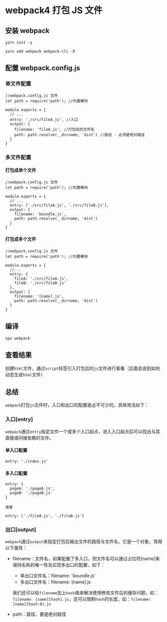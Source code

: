 # webpack4 打包 JS 文件

## 安装 webpack

```
yarn init -y

yarn add webpack webpack-cli -D

```
## 配置 webpack.config.js

### 单文件配置

```
//webpack.config.js 文件
let path = require('path'); //内置模块

module.exports = {
  // ...
  entry: './src/fileA.js', //入口
  output: {
    filename: 'fileA.js', //打包后的文件名
    path: path.resolve(__dirname, 'dist') //路径 - 必须是绝对路径
  }
}
```

### 多文件配置
#### 打包成单个文件

```
//webpack.config.js 文件
let path = require('path'); //内置模块

module.exports = {
  // ...
  entry: ['./src/fileA.js', './src/fileB.js'],
  output: {
    filename: 'boundle.js',
    path: path.resolve(__dirname, 'dist')
  }
}
```

#### 打包成多个文件

```
//webpack.config.js 文件
let path = require('path'); //内置模块

module.exports = {
  //...
  entry: {
    fileA: './src/fileA.js',
    fileB: './src/fileB.js'
  },
  output: {
    filename: '[name].js',
    path: path.resolve(__dirname, 'dist')
  }
}
```

## 编译

```
npx webpack
```

## 查看结果

创建`html`文件，通过`script`标签引入打包后的`js`文件进行查看（后面会说到如何动态生成`html`文件）


## 总结

`webpack`打包`js`文件时，入口和出口的配置是必不可少的，具体用法如下：

### 入口[entry]

`webpack`通过`entry`指定文件一个或多个入口起点，进入入口起点后可以找出与其直接或间接依赖的文件。

#### 单入口配置

```
entry: './index.js'
```

#### 多入口配置

```
entry: {
  pageA: './pageA.js',
  pageB: './pageB.js'
}

或者

entry: ['./fileA.js', './fileB.js']
```

### 出口[output]

`webpack`通过`output`来指定打包后输出文件的路径与文件名，它是一个对象，常用以下属性：
- filename：文件名，如果配置了多入口，则文件名可以通过占位符[name]来保持名称的唯一性及实现多出口的配置，如下：

  - 单出口文件名：filename: 'boundle.js'
  - 多出口文件名：filename: [name].js
  
  我们还可以给`filename`加上`hash`值来解决使用修改文件后的缓存问题，如：`filename: [name][hash].js`，还可以限制`hash`的长度，如：`filename: [name][hash:8].js`
  
- path：路径，要是绝对路径
